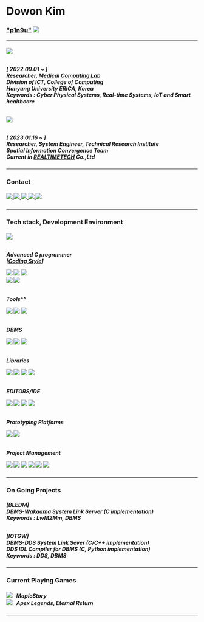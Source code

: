 <h1>
 Dowon Kim
</h1>

<h3>
 <div>
  <a href="https://p1n9u.com/">"p1n9u"</a>
  <img src="https://hits.seeyoufarm.com/api/count/incr/badge.svg?url=https%3A%2F%2Fgithub.com%2Fp1n9u&count_bg=%23C83D3D&title_bg=%23555555&icon=&icon_color=%23E7E7E7&title=Noot+Noot&edge_flat=false"> 
 </div>
 <hr>
 <h5>
  <div>
   <img src="https://cdn.discordapp.com/attachments/816971132812787712/1064400926766534786/HYU_logotype_blue_kor_eng.png"> <br>
   <br>
   <p>
    [ 2022.09.01 ~ ] <br>
    Researcher, <a href="https://mlab.hanyang.ac.kr/">Medical Computing Lab</a> <br>
    Division of ICT, College of Computing <br>
    Hanyang University ERICA, Korea <br>
    Keywords : Cyber Physical Systems, Real-time Systems, IoT and Smart healthcare
   </p>
  </div>

  <br>

  <div>
   <img src="https://cdn.discordapp.com/attachments/816971132812787712/1064400953870135356/logo.png"> <br>
   <br>
   <p>
    [ 2023.01.16 ~ ] <br>
    Researcher, System Engineer, Technical Research Institute <br>
    Spatial Information Convergence Team <br>
    Current in <a href="http://www.realtimetech.co.kr/">REALTIMETECH</a> Co.,Ltd <br>
   </p>
  </div>
 </h5>
 <hr>
</h3>

<h3>
 <div>
  Contact
 </div>
 <h5>
  <a href="https://www.instagram.com/p1n9u_love_sushi/">
   <img src="https://img.shields.io/badge/Instagram-%23E4405F.svg?style=for-the-badge&logo=Instagram&logoColor=white">
  </a>
  <a href="https://www.youtube.com/@p1n9u">
   <img src="https://img.shields.io/badge/YouTube-%23FF0000.svg?style=for-the-badge&logo=YouTube&logoColor=white">
  </a>
  <a href="mailto:cybrphntm4@hanyang.ac.kr">
   <img src="https://img.shields.io/badge/Gmail-D14836?style=for-the-badge&logo=gmail&logoColor=white&link=mailto:cybrphntm4@hanyang.ac.kr">
  </a>
  <a href="https://open.kakao.com/me/p1n9u">
   <img src="https://img.shields.io/badge/kakaotalk-ffcd00.svg?style=for-the-badge&logo=kakaotalk&logoColor=000000">
  </a>
  <a href="https://discord.gg/m72srmpY9H">
   <img src="https://img.shields.io/badge/%3CServer%3E-%237289DA.svg?style=for-the-badge&logo=discord&logoColor=white">
  </a>
 </h5>
</h3>

<hr>

<h3>
 <div>
  Tech stack, Development Environment
 </div>
 <h5>
  <img src="https://github-readme-stats.vercel.app/api/top-langs/?username=p1n9u&theme=blue-green"> <br>
  <br>
  
  <p>Advanced C programmer <br>
    [<a href="https://www.kernel.org/doc/html/v4.10/process/coding-style.html">Coding Style</a>]
  </p>
  <img src="https://img.shields.io/badge/c-%2300599C.svg?style=for-the-badge&logo=c&logoColor=white">
  <img src="https://img.shields.io/badge/c++-%2300599C.svg?style=for-the-badge&logo=c%2B%2B&logoColor=white"> 
  <img src="https://cdn.discordapp.com/attachments/941406024810778694/993883016579535019/asm.png"> <br>
  <img src="https://img.shields.io/badge/Linux-FCC624?style=for-the-badge&logo=linux&logoColor=black">
  <img src="https://img.shields.io/badge/Ubuntu-E95420?style=for-the-badge&logo=ubuntu&logoColor=white"> <br>
  <br>
  
  <p>Tools^^</p>
  <img src="https://img.shields.io/badge/Python-3776AB?style=for-the-badge&logo=python&logoColor=white">
  <img src="https://img.shields.io/badge/MySQL-005C84?style=for-the-badge&logo=mysql&logoColor=white">
  <img src="https://img.shields.io/badge/PostgreSQL-316192?style=for-the-badge&logo=postgresql&logoColor=white"> <br>
  <br>
  
  <p>DBMS</p>
  <img src="https://img.shields.io/badge/MariaDB-003545?style=for-the-badge&logo=mariadb&logoColor=white">
  <img src="https://img.shields.io/badge/InfluxDB-22ADF6?style=for-the-badge&logo=InfluxDB&logoColor=white"> 
  <img src="https://cdn.discordapp.com/attachments/941406024810778694/1094907214143172669/kairos.png"> <br>
  <br>
  
  <p>Libraries</p>
  <img src="https://img.shields.io/badge/PyTorch-EE4C2C?style=for-the-badge&logo=PyTorch&logoColor=white">
  <img src="https://img.shields.io/badge/TensorFlow-FF6F00?style=for-the-badge&logo=tensorflow&logoColor=white">
  <img src="https://img.shields.io/badge/NumPy-013243?style=for-the-badge&logo=NumPy&logoColor=white">
  <img src="https://img.shields.io/badge/pandas-150458?style=for-the-badge&logo=pandas&logoColor=white"> <br>
  <br>
  
  <p>EDITORS/IDE</p>
  <img src="https://cdn.discordapp.com/attachments/941406024810778694/993879655281082498/nano.png">
  <img src="https://img.shields.io/badge/Visual%20Studio%20Code-0078d7.svg?style=for-the-badge&logo=visual-studio-code&logoColor=white">
  <img src="https://img.shields.io/badge/Replit-DD1200?style=for-the-badge&logo=Replit&logoColor=white"> 
  <img src="https://img.shields.io/badge/Jupyter-F37626?style=for-the-badge&logo=Jupyter&logoColor=white"> <br>
  <br>  
  
  <p>Prototyping Platforms</p>
  <img src="https://img.shields.io/badge/Arduino-00979D?style=for-the-badge&logo=Arduino&logoColor=white">
  <img src="https://img.shields.io/badge/Raspberry%20Pi-A22846?style=for-the-badge&logo=Raspberry%20Pi&logoColor=white"> <br>
  <br>
  
  <p>Project Management</p>
  <img src="https://img.shields.io/badge/GIT-E44C30?style=for-the-badge&logo=git&logoColor=white">
  <img src="https://img.shields.io/badge/Slack-4A154B?style=for-the-badge&logo=slack&logoColor=white">
  <img src="https://img.shields.io/badge/Jira-0052CC?style=for-the-badge&logo=Jira&logoColor=white">
  <img src="https://img.shields.io/badge/Notion-000000?style=for-the-badge&logo=notion&logoColor=white">
  <img src="https://img.shields.io/badge/Zoom-2D8CFF?style=for-the-badge&logo=zoom&logoColor=white">
  <img src="https://img.shields.io/badge/Discord-7289DA?style=for-the-badge&logo=discord&logoColor=white">
  <br>
   
 </h5>
</h3>

<hr>

<h3>
 <div>
  On Going Projects
 </div>
 <h5>
  <p>
   [BLEDM] <br>
   DBMS-Wakaama System Link Server (C implementation) <br>
   Keywords : LwM2Mm, DBMS <br>
   <br>
   
   [IOTGW] <br>
   DBMS-DDS System Link Sever (C/C++ implementation) <br>
   DDS IDL Compiler for DBMS (C, Python implementation) <br>
   Keywords : DDS, DBMS <br>
  </p>
 </h5>
</h3>

<hr>

<h3>
 <div>
  Current Playing Games
 </div>
 <h5>
  <img src="https://cdn.discordapp.com/attachments/941406024810778694/993878850008256532/nexon.png"> &nbsp; MapleStory <br>
  <img src="https://img.shields.io/badge/steam-%23000000.svg?style=for-the-badge&logo=steam&logoColor=white"> &nbsp; Apex Legends, Eternal Return <br>
 </h5>
</h3>

<hr>
